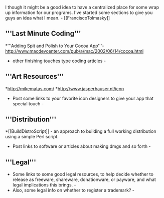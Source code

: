 I though it might be a good idea to have a centralized place for some wrap up information for our programs.  I've started some sections to give you guys an idea what I mean.  - [[FranciscoTolmasky]]


'''Last Minute Coding'''
----


*'''Adding Spit and Polish to Your Cocoa App'''- http://www.macdevcenter.com/pub/a/mac/2002/06/14/cocoa.html


- other finishing touches type coding articles -

'''Art Resources'''
----


*http://mikematas.com/
*http://www.jasperhauser.nl/icon

- Post some links to your favorite icon designers to give your app that special touch -

'''Distribution'''
----


*[[BuildDistroScript]] - an approach to building a full working distribution using a simple Perl script.

- Post links to software or articles about making dmgs and so forth -

'''Legal'''
----

- Some links to some good legal resources, to help decide whether to release as freeware, shareware, donationware, or payware, and what legal implications this brings. -
- Also, some legal info on whether to register a trademark? -